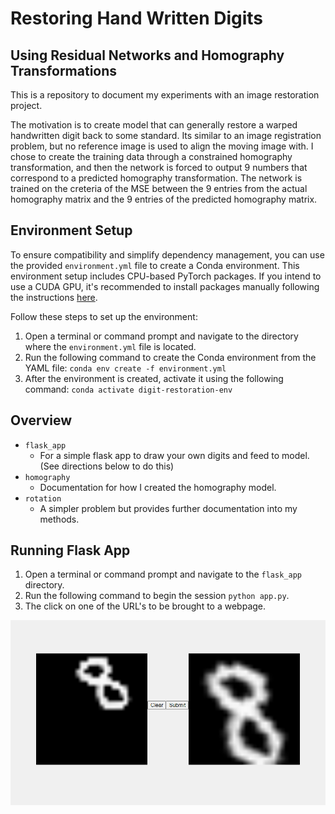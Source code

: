 # Restoring Hand Written Digits 
## Using Residual Networks and Homography Transformations

This is a repository to document my experiments with an image restoration project. 

The motivation is to create model that can generally restore a warped handwritten digit back to some standard. Its similar to an image registration problem, but no reference image is used to align the moving image with. I chose to create the training data through a constrained homography transformation, and then the network is forced to output 9 numbers that correspond to a predicted homography transformation. The network is trained on the creteria of the MSE between the 9 entries from the actual homography matrix and the 9 entries of the predicted homography matrix. 

## Environment Setup

To ensure compatibility and simplify dependency management, you can use the provided `environment.yml` file to create a Conda environment. This environment setup includes CPU-based PyTorch packages. If you intend to use a CUDA GPU, it's recommended to install packages manually following the instructions [here](https://pytorch.org/get-started/locally/).

Follow these steps to set up the environment:

1. Open a terminal or command prompt and navigate to the directory where the `environment.yml` file is located.
2. Run the following command to create the Conda environment from the YAML file:
`conda env create -f environment.yml`
3. After the environment is created, activate it using the following command:
`conda activate digit-restoration-env`

## Overview

- `flask_app`
  - For a simple flask app to draw your own digits and feed to model. (See directions below to do this)
- `homography`
  - Documentation for how I created the homography model.
- `rotation`
  - A simpler problem but provides further documentation into my methods.

## Running Flask App

1. Open a terminal or command prompt and navigate to the `flask_app` directory.
2. Run the following command to begin the session `python app.py`.
3. The click on one of the URL's to be brought to a webpage.

![](img/Screenshot%202024-05-01%20091725.png)
